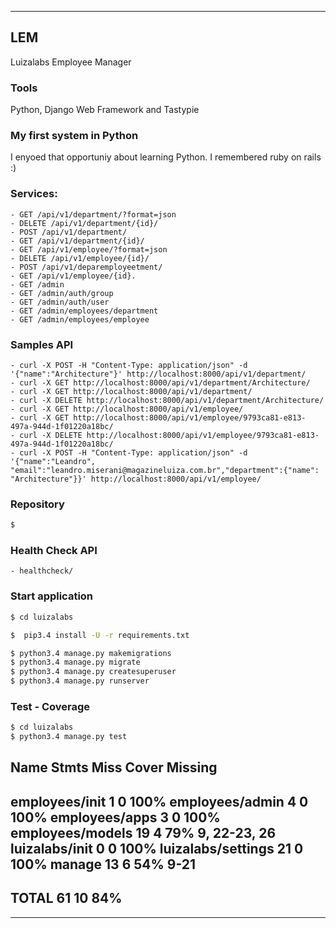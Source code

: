  ---------------------------------------------
## LEM
Luizalabs Employee Manager

### Tools
Python, Django Web Framework and Tastypie

### My first system in Python
I enyoed that opportuniy about learning Python. I remembered ruby on rails :)

### Services:
	- GET /api/v1/department/?format=json
	- DELETE /api/v1/department/{id}/
	- POST /api/v1/department/
	- GET /api/v1/department/{id}/
	- GET /api/v1/employee/?format=json
	- DELETE /api/v1/employee/{id}/
	- POST /api/v1/deparemployeetment/
	- GET /api/v1/employee/{id}.
    - GET /admin
	- GET /admin/auth/group
    - GET /admin/auth/user
    - GET /admin/employees/department
    - GET /admin/employees/employee

### Samples API
	- curl -X POST -H "Content-Type: application/json" -d '{"name":"Architecture"}' http://localhost:8000/api/v1/department/
	- curl -X GET http://localhost:8000/api/v1/department/Architecture/
	- curl -X GET http://localhost:8000/api/v1/department/
	- curl -X DELETE http://localhost:8000/api/v1/department/Architecture/
	- curl -X GET http://localhost:8000/api/v1/employee/
	- curl -X GET http://localhost:8000/api/v1/employee/9793ca81-e813-497a-944d-1f01220a18bc/ 
	- curl -X DELETE http://localhost:8000/api/v1/employee/9793ca81-e813-497a-944d-1f01220a18bc/
	- curl -X POST -H "Content-Type: application/json" -d '{"name":"Leandro", "email":"leandro.miserani@magazineluiza.com.br","department":{"name": "Architecture"}}' http://localhost:8000/api/v1/employee/

### Repository
```sh
$ 
```
### Health Check API
	- healthcheck/

### Start application
```sh
$ cd luizalabs

$  pip3.4 install -U -r requirements.txt

$ python3.4 manage.py makemigrations
$ python3.4 manage.py migrate
$ python3.4 manage.py createsuperuser
$ python3.4 manage.py runserver
```

### Test - Coverage
```sh
$ cd luizalabs
$ python3.4 manage.py test
```

Name                 Stmts   Miss  Cover   Missing
--------------------------------------------------
employees/__init__       1      0   100%
employees/admin          4      0   100%
employees/apps           3      0   100%
employees/models        19      4    79%   9, 22-23, 26
luizalabs/__init__       0      0   100%
luizalabs/settings      21      0   100%
manage                  13      6    54%   9-21
--------------------------------------------------
TOTAL                   61     10    84%
----------------------------------------------------------------------

---------------------------------------------

[doc]:https://www.python.org/
[doc]:https://www.djangoproject.com/
[doc]:http://django-tastypie.readthedocs.io
[doc]:https://pypi.python.org/pypi/django-health-check
[doc]:http://django-testing-docs.readthedocs.io/en/latest/coverage.html
